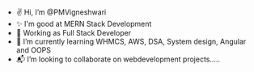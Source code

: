 - ✌️ Hi, I’m @PMVigneshwari
- ✨ I'm good at MERN Stack Development
- 🏢 Working as Full Stack Developer  
- 🌱 I’m currently learning WHMCS, AWS, DSA, System design, Angular and OOPS
- 📬 I’m looking to collaborate on webdevelopment projects.....

<!---
PMVigneshwari/PMVigneshwari is a ✨ special ✨ repository because its `README.md` (this file) appears on your GitHub profile.
You can click the Preview link to take a look at your changes.
--->
